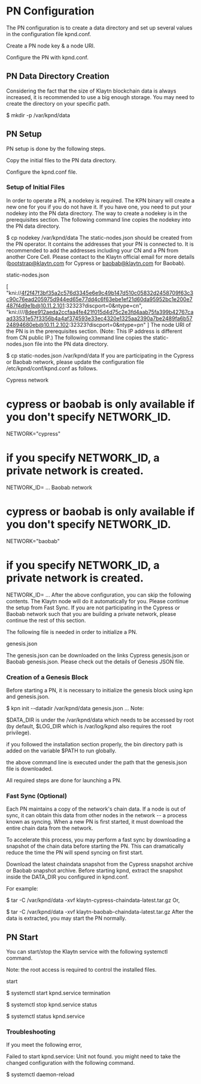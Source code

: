 # PN Configuration

The PN configuration is to create a data directory and set up several values in the configuration file kpnd.conf.

Create a PN node key & a node URI.

Configure the PN with kpnd.conf.

## PN Data Directory Creation
Considering the fact that the size of Klaytn blockchain data is always increased, it is recommended to use a big enough storage. You may need to create the directory on your specific path.

$ mkdir -p /var/kpnd/data
## PN Setup
PN setup is done by the following steps.

Copy the initial files to the PN data directory.

Configure the kpnd.conf file.

### Setup of Initial Files
In order to operate a PN, a nodekey is required. The KPN binary will create a new one for you if you do not have it. If you have one, you need to put your nodekey into the PN data directory. The way to create a nodekey is in the prerequisites section. The following command line copies the nodekey into the PN data directory.

$ cp nodekey /var/kpnd/data
The static-nodes.json should be created from the PN operator. It contains the addresses that your PN is connected to. It is recommended to add the addresses including your CN and a PN from another Core Cell. Please contact to the Klaytn official email for more details (bootstrap@klaytn.com for Cypress or baobab@klaytn.com for Baobab).

static-nodes.json

[
  "kni://4f2f47f3bf35a2c576d3345e6e9c49b147d510c05832d2458709f63c3c90c76ead205975d944ed65e77dd4c6f63ebe1ef21d60da95952bc1e200e7487f4d9e1b@10.11.2.101:32323?discport=0&ntype=cn",
  "kni:////8dee912aeda2ccfaa4fe421f015d4d75c2e3fd4aab75fa399b42767caad33531e57f3356b4a4af374593e33ec4320e1325aa2390a7be2489fa6b5724894680eb@10.11.2.102:32323?discport=0&ntype=pn"
]
The node URI of the PN is in the prerequisites section. (Note: This IP address is different from CN public IP.) The following command line copies the static-nodes.json file into the PN data directory.

$ cp static-nodes.json /var/kpnd/data
If you are participating in the Cypress or Baobab network, please update the configuration file /etc/kpnd/conf/kpnd.conf as follows.

Cypress network

# cypress or baobab is only available if you don't specify NETWORK_ID.
NETWORK="cypress"
# if you specify NETWORK_ID, a private network is created.
NETWORK_ID=
...
Baobab network

# cypress or baobab is only available if you don't specify NETWORK_ID.
NETWORK="baobab"
# if you specify NETWORK_ID, a private network is created.
NETWORK_ID=
...
After the above configuration, you can skip the following contents. The Klaytn node will do it automatically for you. Please continue the setup from Fast Sync.
If you are not participating in the Cypress or Baobab network such that you are building a private network, please continue the rest of this section.

The following file is needed in order to initialize a PN.

genesis.json

The genesis.json can be downloaded on the links Cypress genesis.json or Baobab genesis.json. Please check out the details of Genesis JSON file.

### Creation of a Genesis Block
Before starting a PN, it is necessary to initialize the genesis block using kpn and genesis.json.

$ kpn init --datadir /var/kpnd/data genesis.json
...
Note:

$DATA_DIR is under the /var/kpnd/data which needs to be accessed by root (by default, $LOG_DIR which is /var/log/kpnd also requires the root privilege).

if you followed the installation section properly, the bin directory path is added on the variable $PATH to run globally.

the above command line is executed under the path that the genesis.json file is downloaded.

All required steps are done for launching a PN.

### Fast Sync (Optional)
Each PN maintains a copy of the network's chain data. If a node is out of sync, it can obtain this data from other nodes in the network -- a process known as syncing. When a new PN is first started, it must download the entire chain data from the network.

To accelerate this process, you may perform a fast sync by downloading a snapshot of the chain data before starting the PN. This can dramatically reduce the time the PN will spend syncing on first start.

Download the latest chaindata snapshot from the Cypress snapshot archive or Baobab snapshot archive. Before starting kpnd, extract the snapshot inside the DATA_DIR you configured in kpnd.conf.

For example:

$ tar -C /var/kpnd/data -xvf klaytn-cypress-chaindata-latest.tar.gz
Or,

$ tar -C /var/kpnd/data -xvf klaytn-baobab-chaindata-latest.tar.gz
After the data is extracted, you may start the PN normally.

## PN Start
You can start/stop the Klaytn service with the following systemctl command.

Note: the root access is required to control the installed files.

start

$ systemctl start kpnd.service
termination

$ systemctl stop kpnd.service
status

$ systemctl status kpnd.service
### Troubleshooting
If you meet the following error,

Failed to start kpnd.service: Unit not found.
you might need to take the changed configuration with the following command.

$ systemctl daemon-reload

